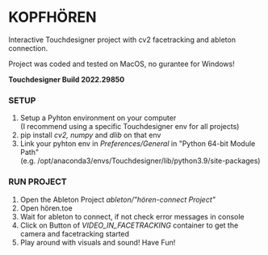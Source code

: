 # KOPFHÖREN
Interactive Touchdesigner project with cv2 facetracking and ableton connection.

Project was coded and tested on MacOS, no gurantee for Windows! </br>

**Touchdesigner Build 2022.29850**

### SETUP
1. Setup a Pyhton environment on your computer </br> 
(I recommend using a specific Touchdesigner env for all projects)
2. pip install *cv2, numpy* and *dlib* on that env
3. Link your pyhton env in *Preferences/General* in "Python 64-bit Module Path"</br>
(e.g. /opt/anaconda3/envs/Touchdesigner/lib/python3.9/site-packages)

### RUN PROJECT
1. Open the Ableton Project *ableton/"hören-connect Project"* 
2. Open hören.toe
3. Wait for ableton to connect, if not check error messages in console
4. Click on Button of *VIDEO_IN_FACETRACKING* container to get the camera and facetracking started
5. Play around with visuals and sound! Have Fun!
